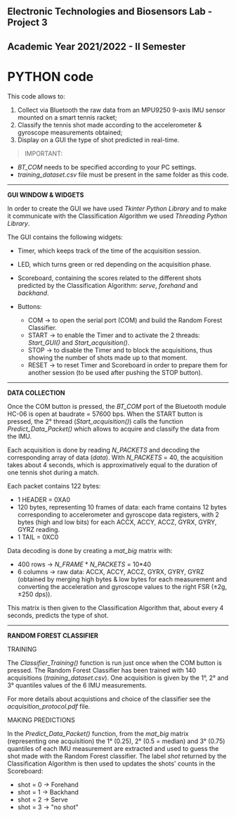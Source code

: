 ## Electronic Technologies and Biosensors Lab - Project 3
## Academic Year 2021/2022 - II Semester


# PYTHON code 

This code allows to:
1.  Collect via Bluetooth the raw data from an MPU9250 9-axis IMU sensor mounted on a smart tennis racket;
2.	Classify the tennis shot made according to the accelerometer & gyroscope measurements obtained;
3.	Display on a GUI the type of shot predicted in real-time.

> IMPORTANT:
* *BT_COM* needs to be specified according to your PC settings.
* *training_dataset.csv* file must be present in the same folder as this code.

--------------------------------------------

**GUI WINDOW & WIDGETS**

In order to create the GUI we have used *Tkinter Python Library* and to make it communicate with the Classification Algorithm we used *Threading Python Library*. 

The GUI contains the following widgets: 

* Timer, which keeps track of the time of the acquisition session.

* LED, which turns green or red depending on the acquisition phase.

* Scoreboard, containing the scores related to the different shots predicted by the Classification Algorithm: *serve*, *forehand* and *backhand*.

* Buttons: 
    * COM &#x2192; to open the serial port (COM) and build the Random Forest Classifier.
    * START &#x2192; to enable the Timer and to activate the 2 threads: *Start_GUI()* and *Start_acquisition()*.
    * STOP &#x2192; to disable the Timer and to block the acquisitions, thus showing the number of shots made up to that moment.
    * RESET &#x2192; to reset Timer and Scoreboard in order to prepare them for another session (to be used after pushing the STOP button).


--------------------------------------------

**DATA COLLECTION**

Once the COM button is pressed, the *BT_COM* port of the Bluetooth module HC-06 is open at baudrate = 57600 bps.
When the START button is pressed, the 2° thread (*Start_acquisition()*) calls the function *Predict_Data_Packet()* which allows to acquire and classify the data from the IMU. 

Each acquisition is done by reading *N_PACKETS* and decoding the corresponding array of data (*data*).
With *N_PACKETS* = 40, the acquisition takes about 4 seconds, which is approximatively equal to the duration of one tennis shot during a match.

Each packet contains 122 bytes: 
-	1 HEADER = 0XA0
-	120 bytes, representing 10 frames of data: each frame contains 12 bytes corresponding to accelerometer and gyroscope data registers, with 2 bytes (high and low bits) for each ACCX, ACCY, ACCZ, GYRX, GYRY, GYRZ reading.
-	1 TAIL = 0XC0

Data decoding is done by creating a *mat_big* matrix with:
-	400 rows &#x2192; *N_FRAME* * *N_PACKETS* = 10*40 
-	6 columns &#x2192; raw data: ACCX, ACCY, ACCZ, GYRX, GYRY, GYRZ (obtained by merging high bytes & low bytes for each measurement and converting the acceleration and gyroscope values to the right FSR (&#177;2g, &#177;250 dps)).

This matrix is then given to the Classification Algorithm that, about every 4 seconds, predicts the type of shot.


--------------------------------------------

**RANDOM FOREST CLASSIFIER**

TRAINING

The *Classifier_Training()* function is run just once when the COM button is pressed. 
The Random Forest Classifier has been trained with 140 acquisitions (*training_dataset.csv*). 
One acquisition is given by the 1°, 2° and 3° quantiles values of the 6 IMU measurements.

For more details about acquistions and choice of the classifier see the *acquisition_protocol.pdf* file.

MAKING PREDICTIONS

In the *Predict_Data_Packet()* function, from the *mat_big* matrix (representing one acquisition) the 1° (0.25), 2° (0.5 = median) and 3° (0.75) quantiles of each IMU measurement are extracted and used to guess the shot made with the Random Forest classifier. 
The label *shot* returned by the Classification Algorithm is then used to updates the shots' counts in the Scoreboard: 
- shot = 0 &#x2192; Forehand
- shot = 1 &#x2192; Backhand
- shot = 2 &#x2192; Serve
- shot = 3 &#x2192; "no shot" 

